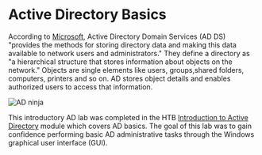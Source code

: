 # Active Directory Basics 

According to [Microsoft](https://learn.microsoft.com/en-us/windows-server/identity/ad-ds/manage/group-managed-service-accounts/group-managed-service-accounts/active-directory-domain-services-overview?source=recommendations), Active Directory Domain Services (AD DS) "provides the methods for storing directory data and making this data available to network users and administrators." They define a directory as "a hierarchical structure that stores information about objects on the network." Objects are single elements like users, groups,shared folders, computers, printers and so on. AD stores object details and enables authorized users to access that information.   

![AD ninja](https://github.com/user-attachments/assets/5f0f9086-44a4-438f-a4ad-15fe0d29c0d4)

This introductory AD lab was completed in the HTB [Introduction to Active Directory](https://academy.hackthebox.com/module/details/74) module which covers AD basics. The goal of this lab was to gain confidence performing basic AD administrative tasks through the Windows graphical user interface (GUI).  
